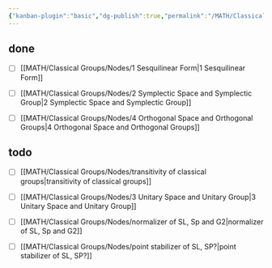 ```yaml
---
{"kanban-plugin":"basic","dg-publish":true,"permalink":"/MATH/Classical Groups/Classical Groups看板/","dgPassFrontmatter":true}
---
```



## done

- [ ] [[MATH/Classical Groups/Nodes/1 Sesquilinear Form\|1 Sesquilinear Form]]
- [ ] [[MATH/Classical Groups/Nodes/2 Symplectic Space and Symplectic Group\|2 Symplectic Space and Symplectic Group]]
- [ ] [[MATH/Classical Groups/Nodes/4 Orthogonal Space and Orthogonal Groups\|4 Orthogonal Space and Orthogonal Groups]]


## todo

- [ ] [[MATH/Classical Groups/Nodes/transitivity of classical groups\|transitivity of classical groups]]
- [ ] [[MATH/Classical Groups/Nodes/3 Unitary Space and Unitary Group\|3 Unitary Space and Unitary Group]]
- [ ] [[MATH/Classical Groups/Nodes/normalizer of SL, Sp and G2\|normalizer of SL, Sp and G2]]
- [ ] [[MATH/Classical Groups/Nodes/point stabilizer of SL, SP?\|point stabilizer of SL, SP?]]





